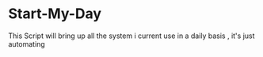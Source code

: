 # Start-My-Day
This Script will bring up all the system i current use in a daily basis , it's just automating 
